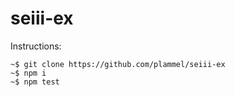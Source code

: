 # seiii-ex

Instructions:
```
~$ git clone https://github.com/plammel/seiii-ex
~$ npm i
~$ npm test

```
